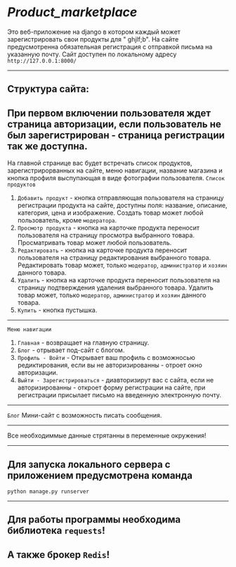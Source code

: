 ***Product_marketplace***
===

Это веб-приложение на django в котором каждый может зарегистрировать свои продукты для " ghjlf;b".
На сайте предусмотренна обязательная регистрация с отправкой письма на указанную почту.
Сайт доступен по локальному адресу `http://127.0.0.1:8000/`

---
**Структура сайта:**
-
При первом включении пользователя ждет страница авторизации, если пользователь не был зарегистрирован - страница регистрации так же доступна.
-
На главной странице вас будет встречать список продуктов, зарегистрирорванных на сайте, меню навигации, название магазина и кнопка профиля выспупающая в виде фотографии пользователя.
``Список продуктов``
1. `Добавить продукт` - кнопка отправляющая пользователя на страницу регистрации продукта на сайте, доступны поля: название, описание, категория, цена и изображение. Создать товар может любой пользователь, кроме `модератора`.
2. `Просмотр продукта` - кнопка на карточке продукта переносит пользователя на страницу просмотра выбранного товара. Просматривать товар может любой пользователь.
3. `Редактировать` - кнопка на карточке продукта переносит пользователя на страницу редактирования выбранного товара. Редактировать товар может, только `модератор`, `администратор` и `хозяин` данного товара.
4. `Удалить` -  кнопка на карточке продукта переносит пользователя на страницу подтверждения удаления выбранного товара. Удалить товар может, только `модератор`, `администратор` и `хозяин` данного товара.
5. `Купить` - кнопка пустышка.
---
``Меню навигации``
1. `Главная` - возвращает на главную страницу.
2. `Блог` - отрывает под-сайт с блогом.
3. `Профиль - Войти` - Открывает ваш профиль с возможносью редиктирования, если вы не авторизированны - отроет окно авторизации.
4. `Выйти - Зарегистрироваться` - диавторизирут вас с сайта, если не авторизированны - откроет форму регистрации на сайте, при регистрации присылает письмо на введенную электронную почту.
---
``Блог``
Мини-сайт с возможность писать сообщения.

---
Все необходиммые данные стрятанны в переменные окружения!

---
Для запуска локального сервера с приложением предусмотрена команда 
-
````
python manage.py runserver
````

---
Для работы программы необходима библиотека `requests`!
-
A также брокер `Redis`!
-
